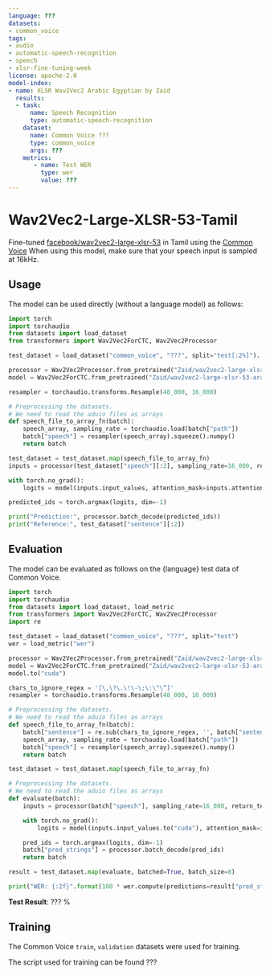 ```yaml
---
language: ???
datasets:
- common_voice
tags:
- audio
- automatic-speech-recognition
- speech
- xlsr-fine-tuning-week
license: apache-2.0
model-index:
- name: XLSR Wav2Vec2 Arabic Egyptian by Zaid
  results:
  - task: 
      name: Speech Recognition
      type: automatic-speech-recognition
    dataset:
      name: Common Voice ???
      type: common_voice
      args: ???
    metrics:
       - name: Test WER
         type: wer
         value: ???
---
```


# Wav2Vec2-Large-XLSR-53-Tamil

Fine-tuned [facebook/wav2vec2-large-xlsr-53](https://huggingface.co/facebook/wav2vec2-large-xlsr-53) in Tamil using the [Common Voice](https://huggingface.co/datasets/common_voice)
When using this model, make sure that your speech input is sampled at 16kHz.

## Usage

The model can be used directly (without a language model) as follows:

```python
import torch
import torchaudio
from datasets import load_dataset
from transformers import Wav2Vec2ForCTC, Wav2Vec2Processor

test_dataset = load_dataset("common_voice", "???", split="test[:2%]").

processor = Wav2Vec2Processor.from_pretrained("Zaid/wav2vec2-large-xlsr-53-arabic-egyptian")
model = Wav2Vec2ForCTC.from_pretrained("Zaid/wav2vec2-large-xlsr-53-arabic-egyptian")

resampler = torchaudio.transforms.Resample(48_000, 16_000)

# Preprocessing the datasets.
# We need to read the aduio files as arrays
def speech_file_to_array_fn(batch):
	speech_array, sampling_rate = torchaudio.load(batch["path"])
	batch["speech"] = resampler(speech_array).squeeze().numpy()
	return batch

test_dataset = test_dataset.map(speech_file_to_array_fn)
inputs = processor(test_dataset["speech"][:2], sampling_rate=16_000, return_tensors="pt", padding=True)

with torch.no_grad():
	logits = model(inputs.input_values, attention_mask=inputs.attention_mask).logits

predicted_ids = torch.argmax(logits, dim=-1)

print("Prediction:", processor.batch_decode(predicted_ids))
print("Reference:", test_dataset["sentence"][:2])
```


## Evaluation

The model can be evaluated as follows on the {language} test data of Common Voice.


```python
import torch
import torchaudio
from datasets import load_dataset, load_metric
from transformers import Wav2Vec2ForCTC, Wav2Vec2Processor
import re

test_dataset = load_dataset("common_voice", "???", split="test")
wer = load_metric("wer")

processor = Wav2Vec2Processor.from_pretrained("Zaid/wav2vec2-large-xlsr-53-arabic-egyptian")
model = Wav2Vec2ForCTC.from_pretrained("Zaid/wav2vec2-large-xlsr-53-arabic-egyptian")
model.to("cuda")

chars_to_ignore_regex = '[\,\?\.\!\-\;\:\"\“]'
resampler = torchaudio.transforms.Resample(48_000, 16_000)

# Preprocessing the datasets.
# We need to read the aduio files as arrays
def speech_file_to_array_fn(batch):
	batch["sentence"] = re.sub(chars_to_ignore_regex, '', batch["sentence"]).lower()
	speech_array, sampling_rate = torchaudio.load(batch["path"])
	batch["speech"] = resampler(speech_array).squeeze().numpy()
	return batch

test_dataset = test_dataset.map(speech_file_to_array_fn)

# Preprocessing the datasets.
# We need to read the aduio files as arrays
def evaluate(batch):
	inputs = processor(batch["speech"], sampling_rate=16_000, return_tensors="pt", padding=True)

	with torch.no_grad():
		logits = model(inputs.input_values.to("cuda"), attention_mask=inputs.attention_mask.to("cuda")).logits

    pred_ids = torch.argmax(logits, dim=-1)
	batch["pred_strings"] = processor.batch_decode(pred_ids)
	return batch

result = test_dataset.map(evaluate, batched=True, batch_size=8)

print("WER: {:2f}".format(100 * wer.compute(predictions=result["pred_strings"], references=result["sentence"])))
```

**Test Result**: ??? %


## Training

The Common Voice `train`, `validation` datasets were used for training.

The script used for training can be found ???